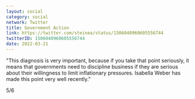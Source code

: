 ```yaml
---
layout: social
category: social
network: Twitter
title: Government Action
link: https://twitter.com/steinea/status/1506040960605556744
twitterID: 1506040960605556744
date: 2022-03-21
---
```


"This diagnosis is very important, because if you take that point seriously, it means that governments need to discipline business if they are serious about their willingness to limit inflationary pressures. Isabella Weber has made this point very well recently."

5/6
